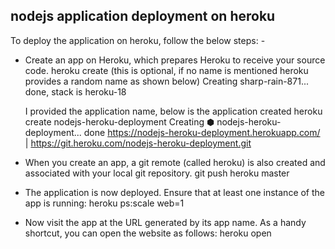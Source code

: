 ## nodejs application deployment on heroku ##
To deploy the application on heroku, follow the below steps: -
* Create an app on Heroku, which prepares Heroku to receive your source code.
  heroku create <app-name>(this is optional, if no name is mentioned heroku provides a random name as shown below)
  Creating sharp-rain-871... done, stack is heroku-18

  I provided the application name, below is the application created
  heroku create nodejs-heroku-deployment
  Creating ⬢ nodejs-heroku-deployment... done
  https://nodejs-heroku-deployment.herokuapp.com/ | https://git.heroku.com/nodejs-heroku-deployment.git

* When you create an app, a git remote (called heroku) is also created and associated with your local git repository.
  git push heroku master
* The application is now deployed. Ensure that at least one instance of the app is running:
  heroku ps:scale web=1
* Now visit the app at the URL generated by its app name. As a handy shortcut, you can open the website as follows:
  heroku open
